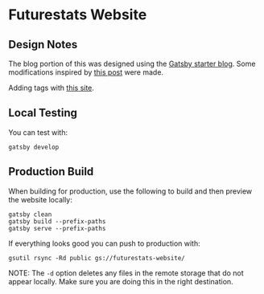 # Futurestats Website

## Design Notes

The blog portion of this was designed using the [Gatsby starter blog](https://github.com/gatsbyjs/gatsby-starter-blog).  Some modifications inspired by [this post](https://www.jerriepelser.com/blog/sorting-out-gatsby-folder-structure/) were made.

Adding tags with [this site](https://dennytek.com/blog/personal-site-with-gatsby-part-7).

## Local Testing

You can test with:

```
gatsby develop
```

## Production Build

When building for production, use the following to build and then preview the
website locally:

```
gatsby clean
gatsby build --prefix-paths
gatsby serve --prefix-paths
```

If everything looks good you can push to production with:

```
gsutil rsync -Rd public gs://futurestats-website/
```

NOTE: The ```-d``` option deletes any files in the remote storage that do not
appear locally.  Make sure you are doing this in the right destination.
